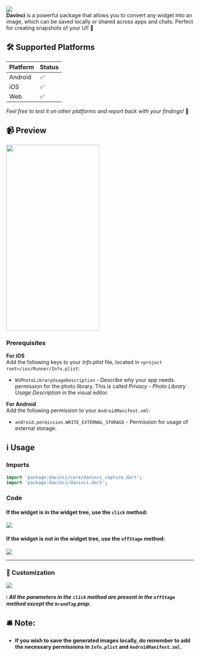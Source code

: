 <img src="https://i.ibb.co/wJMkxM5/Oakbridge-Middle-School.png">

<br>
<b>Davinci</b> is a powerful package that allows you to convert any widget into an image, which can be saved locally or shared across apps and chats. Perfect for creating snapshots of your UI! 📸

## 🛠️ Supported Platforms
| Platform | Status  |
| -------- | ------- |
| Android  | ✅      |
| iOS      | ✅      |
| Web      | ✅      |

*Feel free to test it on other platforms and report back with your findings!* 🚀

## 📹 Preview
<img src="https://i.ibb.co/7zkmKwX/ezgif-com-gif-maker.gif" width="250" height="500">

### Prerequisites

**For iOS**  
Add the following keys to your _Info.plist_ file, located in `<project root>/ios/Runner/Info.plist`:
- `NSPhotoLibraryUsageDescription` - Describe why your app needs permission for the photo library. This is called _Privacy - Photo Library Usage Description_ in the visual editor.

**For Android**  
Add the following permission to your `AndroidManifest.xml`:
- `android.permission.WRITE_EXTERNAL_STORAGE` - Permission for usage of external storage.

## ℹ️ Usage

### Imports
```dart
import 'package:davinci/core/davinci_capture.dart';
import 'package:davinci/davinci.dart';
```

### Code

#### If the widget is in the widget tree, use the `click` method:

<img src="https://i.ibb.co/tqzgRKt/click.png">

#### If the widget is not in the widget tree, use the `offStage` method:

<img src="https://i.ibb.co/MCjW4zM/offstage.png">

<hr>

### 🎨 Customization
<img src="https://i.ibb.co/48byC4m/props.png">

ℹ️ <i><b>All the parameters in the `click` method are present in the `offStage` method except the `brandTag` prop.</i></b>

## 🛎️ Note:
- **If you wish to save the generated images locally, do remember to add the necessary permissions in `Info.plist` and `AndroidManifest.xml`.**
